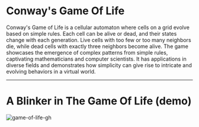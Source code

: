 # Conway's Game Of Life


Conway's Game of Life is a cellular automaton where cells on a grid evolve based on simple rules. Each cell can be alive or dead, and their states change with each generation. Live cells with too few or too many neighbors die, while dead cells with exactly three neighbors become alive. The game showcases the emergence of complex patterns from simple rules, captivating mathematicians and computer scientists. It has applications in diverse fields and demonstrates how simplicity can give rise to intricate and evolving behaviors in a virtual world.

<hr>

# A Blinker in The Game Of Life (demo)
![game-of-life-gh](https://github.com/NauGht07/game-of-life/assets/85633605/81750460-aa04-4eae-aaeb-87da1c3615ca)

